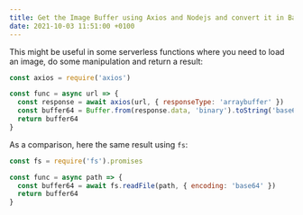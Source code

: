 ```yaml
---
title: Get the Image Buffer using Axios and Nodejs and convert it in Base64
date: 2021-10-03 11:51:00 +0100
---
```




This might be useful in some serverless functions where you need to load an image, do some manipulation and return a result:

```js
const axios = require('axios')

const func = async url => {
  const response = await axios(url, { responseType: 'arraybuffer' })
  const buffer64 = Buffer.from(response.data, 'binary').toString('base64')
  return buffer64
}
```

As a comparison, here the same result using `fs`:

```js
const fs = require('fs').promises

const func = async path => {
  const buffer64 = await fs.readFile(path, { encoding: 'base64' })
  return buffer64
}
```

